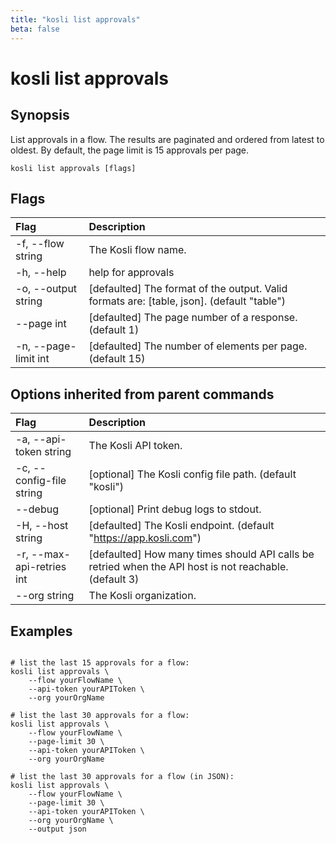 ```yaml
---
title: "kosli list approvals"
beta: false
---
```


# kosli list approvals

## Synopsis

List approvals in a flow.
The results are paginated and ordered from latest to oldest.
By default, the page limit is 15 approvals per page.  


```shell
kosli list approvals [flags]
```

## Flags
| Flag | Description |
| :--- | :--- |
|    -f, --flow string  |  The Kosli flow name.  |
|    -h, --help  |  help for approvals  |
|    -o, --output string  |  [defaulted] The format of the output. Valid formats are: [table, json]. (default "table")  |
|        --page int  |  [defaulted] The page number of a response. (default 1)  |
|    -n, --page-limit int  |  [defaulted] The number of elements per page. (default 15)  |


## Options inherited from parent commands
| Flag | Description |
| :--- | :--- |
|    -a, --api-token string  |  The Kosli API token.  |
|    -c, --config-file string  |  [optional] The Kosli config file path. (default "kosli")  |
|        --debug  |  [optional] Print debug logs to stdout.  |
|    -H, --host string  |  [defaulted] The Kosli endpoint. (default "https://app.kosli.com")  |
|    -r, --max-api-retries int  |  [defaulted] How many times should API calls be retried when the API host is not reachable. (default 3)  |
|        --org string  |  The Kosli organization.  |


## Examples

```shell

# list the last 15 approvals for a flow:
kosli list approvals \ 
	--flow yourFlowName \
	--api-token yourAPIToken \
	--org yourOrgName

# list the last 30 approvals for a flow:
kosli list approvals \
	--flow yourFlowName \
	--page-limit 30 \
	--api-token yourAPIToken \
	--org yourOrgName

# list the last 30 approvals for a flow (in JSON):
kosli list approvals \
	--flow yourFlowName \
	--page-limit 30 \
	--api-token yourAPIToken \
	--org yourOrgName \
	--output json

```

